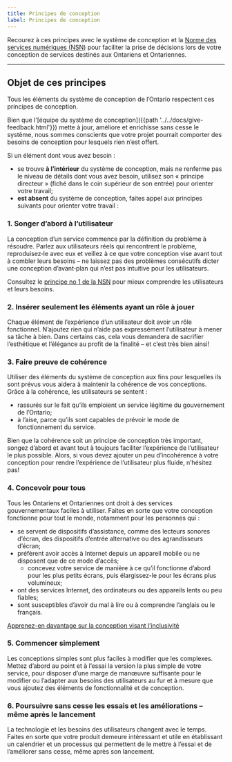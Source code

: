 ```yaml
---
title: Principes de conception
label: Principes de conception
---
```


<p class="ontario-lead-statement">Recourez à ces principes avec le système de conception et la <a href="https://www.ontario.ca/fr/page/norme-des-services-numeriques">Norme des services numériques (<abbr>NSN</abbr>)</a> pour faciliter la prise de décisions lors de votre conception de services destinés aux Ontariens et Ontariennes. </p>

<hr class="dark">

## Objet de ces principes

Tous les éléments du système de conception de l’Ontario respectent ces principes de conception.

Bien que l’[équipe du système de conception]({{path '../../docs/give-feedback.html'}}) mette à jour, améliore et enrichisse sans cesse le système, nous sommes conscients que votre projet pourrait comporter des besoins de conception pour lesquels rien n’est offert.

Si un élément dont vous avez besoin&nbsp;:
* se trouve **à l’intérieur** du système de conception, mais ne renferme pas le niveau de détails dont vous avez besoin, utilisez son « principe directeur » (fiché dans le coin supérieur de son entrée) pour orienter votre travail;
* **est absent** du système de conception, faites appel aux principes suivants pour orienter votre travail&nbsp;:

### 1. Songer d’abord à l’utilisateur

La conception d’un service commence par la définition du problème à résoudre. Parlez aux utilisateurs réels qui rencontrent le problème, reproduisez‑le avec eux et veillez à ce que votre conception vise avant tout à combler leurs besoins – ne laissez pas des problèmes consécutifs dicter une conception d’avant‑plan qui n’est pas intuitive pour les utilisateurs.

Consultez le <a href="https://www.ontario.ca/fr/page/norme-des-services-numeriques#section-1">principe no 1 de la <abbr title="Norme des services numériques">NSN</abbr></a> pour mieux comprendre les utilisateurs et leurs besoins.

### 2. Insérer seulement les éléments ayant un rôle à jouer

Chaque élément de l’expérience d’un utilisateur doit avoir un rôle fonctionnel. N’ajoutez rien qui n’aide pas expressément l’utilisateur à mener sa tâche à bien. Dans certains cas, cela vous demandera de sacrifier l’esthétique et l’élégance au profit de la finalité – et c’est très bien ainsi!

### 3. Faire preuve de cohérence

Utiliser des éléments du système de conception aux fins pour lesquelles ils sont prévus vous aidera à maintenir la cohérence de vos conceptions. Grâce à la cohérence, les utilisateurs se sentent&nbsp;:

* rassurés sur le fait qu’ils emploient un service légitime du gouvernement de l’Ontario;
* à l’aise, parce qu’ils sont capables de prévoir le mode de fonctionnement du service.

Bien que la cohérence soit un principe de conception très important, songez d’abord et avant tout à toujours faciliter l’expérience de l’utilisateur le plus possible. Alors, si vous devez ajouter un peu d’incohérence à votre conception pour rendre l’expérience de l’utilisateur plus fluide, n’hésitez pas!

### 4. Concevoir pour tous

Tous les Ontariens et Ontariennes ont droit à des services gouvernementaux faciles à utiliser. Faites en sorte que votre conception fonctionne pour tout le monde, notamment pour les personnes qui&nbsp;:

* se servent de dispositifs d’assistance, comme des lecteurs sonores d’écran, des dispositifs d’entrée alternative ou des agrandisseurs d’écran;
* préfèrent avoir accès à Internet depuis un appareil mobile ou ne disposent que de ce mode d’accès;
  * concevez votre service de manière à ce qu’il fonctionne d’abord pour les plus petits écrans, puis élargissez-le pour les écrans plus volumineux;
* ont des services Internet, des ordinateurs ou des appareils lents ou peu fiables;
* sont susceptibles d’avoir du mal à lire ou à comprendre l’anglais ou le français.

[Apprenez-en davantage sur la conception visant l’inclusivité](https://www.ontario.ca/fr/page/conception-inclusive) 

### 5. Commencer simplement

Les conceptions simples sont plus faciles à modifier que les complexes. Mettez d’abord au point et à l’essai la version la plus simple de votre service, pour disposer d’une marge de manœuvre suffisante pour le modifier ou l’adapter aux besoins des utilisateurs au fur et à mesure que vous ajoutez des éléments de fonctionnalité et de conception.

### 6. Poursuivre sans cesse les essais et les améliorations – même après le lancement

La technologie et les besoins des utilisateurs changent avec le temps. Faites en sorte que votre produit demeure intéressant et utile en établissant un calendrier et un processus qui permettent de le mettre à l’essai et de l’améliorer sans cesse, même après son lancement.
